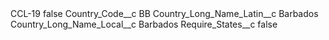 <?xml version="1.0" encoding="UTF-8"?>
<CustomMetadata xmlns="http://soap.sforce.com/2006/04/metadata" xmlns:xsi="http://www.w3.org/2001/XMLSchema-instance" xmlns:xsd="http://www.w3.org/2001/XMLSchema">
    <label>CCL-19</label>
    <protected>false</protected>
    <values>
        <field>Country_Code__c</field>
        <value xsi:type="xsd:string">BB</value>
    </values>
    <values>
        <field>Country_Long_Name_Latin__c</field>
        <value xsi:type="xsd:string">Barbados</value>
    </values>
    <values>
        <field>Country_Long_Name_Local__c</field>
        <value xsi:type="xsd:string">Barbados</value>
    </values>
    <values>
        <field>Require_States__c</field>
        <value xsi:type="xsd:boolean">false</value>
    </values>
</CustomMetadata>
